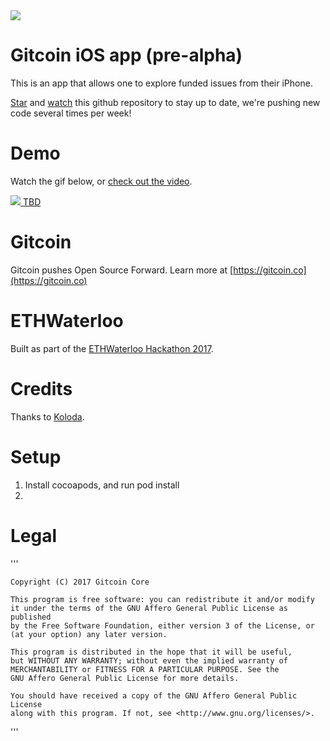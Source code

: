 <img src='https://d3vv6lp55qjaqc.cloudfront.net/items/263e3q1M2Y2r3L1X3c2y/helmet.png'/>

# Gitcoin iOS app (pre-alpha)

This is an app that allows one to explore funded issues from their iPhone.

[Star](https://github.com/gitcoinco/ios/stargazers) and [watch](https://github.com/gitcoinco/ios/watchers) this github repository to stay up to date, we're pushing new code several times per week!

# Demo

Watch the gif below, or <a href="https://TBD">check out the video</a>.

<a href="https://TBD">
<img src='img/demo.gif'/>
TBD
</a>

# Gitcoin

Gitcoin pushes Open Source Forward. Learn more at [https://gitcoin.co](https://gitcoin.co)

# ETHWaterloo

Built as part of the [ETHWaterloo Hackathon 2017](https://ethwaterloo.com).


# Credits

Thanks to  [Koloda](https://github.com/Yalantis/Koloda).


# Setup
1. Install cocoapods, and run pod install
2.


# Legal

'''

    Copyright (C) 2017 Gitcoin Core 

    This program is free software: you can redistribute it and/or modify
    it under the terms of the GNU Affero General Public License as published
    by the Free Software Foundation, either version 3 of the License, or
    (at your option) any later version.

    This program is distributed in the hope that it will be useful,
    but WITHOUT ANY WARRANTY; without even the implied warranty of
    MERCHANTABILITY or FITNESS FOR A PARTICULAR PURPOSE. See the
    GNU Affero General Public License for more details.

    You should have received a copy of the GNU Affero General Public License
    along with this program. If not, see <http://www.gnu.org/licenses/>.


'''



<!-- Google Analytics -->
<img src='https://ga-beacon.appspot.com/UA-102304388-1/gitcoinco/ios' style='width:1px; height:1px;' >




